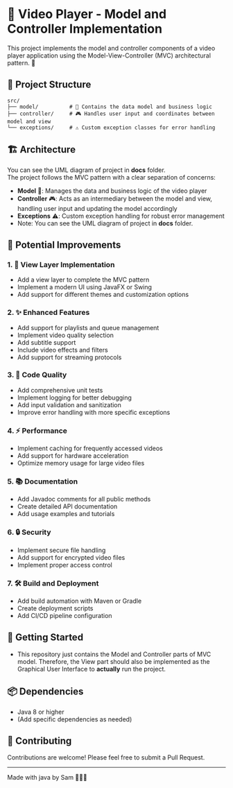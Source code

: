 # 🎥 Video Player - Model and Controller Implementation

This project implements the model and controller components of a video player application using the Model-View-Controller (MVC) architectural pattern. 🚀

## 📁 Project Structure

```
src/
├── model/          # 🎯 Contains the data model and business logic
├── controller/     # 🎮 Handles user input and coordinates between model and view
└── exceptions/     # ⚠️ Custom exception classes for error handling
```

## 🏗️ Architecture
You can see the UML diagram of project in **docs** folder.  
The project follows the MVC pattern with a clear separation of concerns:
- **Model** 🧠: Manages the data and business logic of the video player
- **Controller** 🎮: Acts as an intermediary between the model and view, handling user input and updating the model accordingly
- **Exceptions** ⚠️: Custom exception handling for robust error management
- Note:  You can see the UML diagram of project in **docs** folder.

## 🚀 Potential Improvements

### 1. 🎨 View Layer Implementation
   - Add a view layer to complete the MVC pattern
   - Implement a modern UI using JavaFX or Swing
   - Add support for different themes and customization options

### 2. ✨ Enhanced Features
   - Add support for playlists and queue management
   - Implement video quality selection
   - Add subtitle support
   - Include video effects and filters
   - Add support for streaming protocols

### 3. 🧹 Code Quality
   - Add comprehensive unit tests
   - Implement logging for better debugging
   - Add input validation and sanitization
   - Improve error handling with more specific exceptions

### 4. ⚡ Performance
   - Implement caching for frequently accessed videos
   - Add support for hardware acceleration
   - Optimize memory usage for large video files

### 5. 📚 Documentation
   - Add Javadoc comments for all public methods
   - Create detailed API documentation
   - Add usage examples and tutorials

### 6. 🔒 Security
   - Implement secure file handling
   - Add support for encrypted video files
   - Implement proper access control

### 7. 🛠️ Build and Deployment
   - Add build automation with Maven or Gradle
   - Create deployment scripts
   - Add CI/CD pipeline configuration

## 🚀 Getting Started

- This repository just contains the Model and Controller parts of MVC model. Therefore, the View part should also be implemented as the Graphical User Interface to **actually** run the project.

## 📦 Dependencies

- Java 8 or higher
- (Add specific dependencies as needed)

## 🤝 Contributing

Contributions are welcome! Please feel free to submit a Pull Request. 

---

Made with java by Sam 👨🏼‍💻


